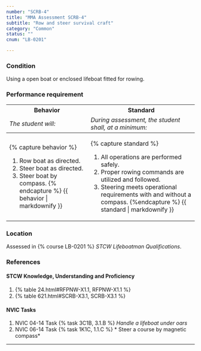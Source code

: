```yaml
---
number: "SCRB-4"
title: "MMA Assessment SCRB-4"
subtitle: "Row and steer survival craft"
category: "Common"
status: ""
cnum: "LB-0201"

---
```

### Condition

Using a open boat or enclosed lifeboat fitted for rowing.

### Performance requirement 

<table width='100%' class='Guidelines'>
 <thead>
 <tr>
     <th class='thirty'>Behavior</th>
     <th class='seventy'>Standard</th>
 </tr>
 <tr>
     <td><em>The student will:</em></td>
     <td><em>During assessment, the student shall, at a minimum:</em></td>
 </tr>
 </thead>
 <tbody>
 

<tr><td>

{% capture behavior %}
1.  Row boat as directed.
2.  Steer boat as directed.
3.  Steer boat by compass.
{% endcapture %}
{{ behavior | markdownify }}

</td><td>

{% capture standard %}
1. All operations are performed safely.
2. Proper rowing commands are utilized and followed.
3. Steering meets operational requirements with and without a compass.
{%endcapture %}
{{ standard | markdownify }}

</td></tr>



 </tbody>
 </table>

### Location

Assessed in  {% course  LB-0201 %}  *STCW Lifeboatman Qualifications*.

### References

#### STCW Knowledge, Understanding and Proficiency


1. {% table 24.html#RFPNW-X1.1, RFPNW-X1.1 %}
1. {% table 621.html#SCRB-X3.1, SCRB-X3.1 %}


#### NVIC Tasks


1. NVIC 04-14 Task {% task 3C1B, 3.1.B %} *Handle a lifeboat under oars*
1. NVIC 06-14 Task {% task 1K1C, 1.1.C %} * Steer a course by magnetic compass*



***

